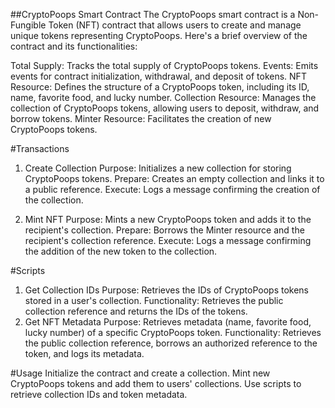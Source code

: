 

##CryptoPoops Smart Contract
The CryptoPoops smart contract is a Non-Fungible Token (NFT) contract that allows users to create and manage unique tokens representing CryptoPoops. Here's a brief overview of the contract and its functionalities:

Total Supply: Tracks the total supply of CryptoPoops tokens.
Events: Emits events for contract initialization, withdrawal, and deposit of tokens.
NFT Resource: Defines the structure of a CryptoPoops token, including its ID, name, favorite food, and lucky number.
Collection Resource: Manages the collection of CryptoPoops tokens, allowing users to deposit, withdraw, and borrow tokens.
Minter Resource: Facilitates the creation of new CryptoPoops tokens.


#Transactions
1. Create Collection
Purpose: Initializes a new collection for storing CryptoPoops tokens.
Prepare: Creates an empty collection and links it to a public reference.
Execute: Logs a message confirming the creation of the collection.

3. Mint NFT
Purpose: Mints a new CryptoPoops token and adds it to the recipient's collection.
Prepare: Borrows the Minter resource and the recipient's collection reference.
Execute: Logs a message confirming the addition of the new token to the collection.

#Scripts
1. Get Collection IDs
Purpose: Retrieves the IDs of CryptoPoops tokens stored in a user's collection.
Functionality: Retrieves the public collection reference and returns the IDs of the tokens.
2. Get NFT Metadata
Purpose: Retrieves metadata (name, favorite food, lucky number) of a specific CryptoPoops token.
Functionality: Retrieves the public collection reference, borrows an authorized reference to the token, and logs its metadata.


#Usage
Initialize the contract and create a collection.
Mint new CryptoPoops tokens and add them to users' collections.
Use scripts to retrieve collection IDs and token metadata.
